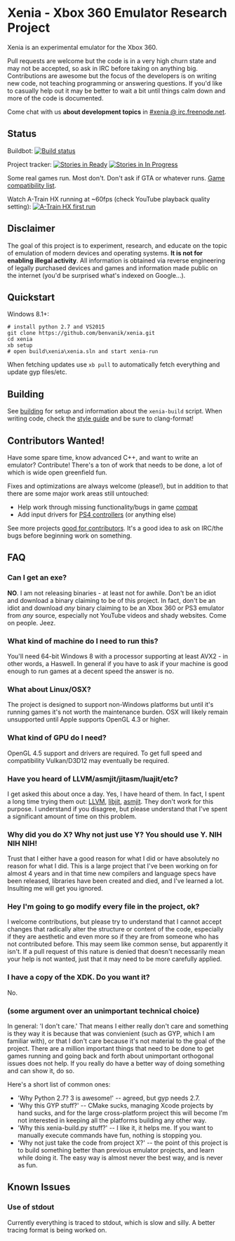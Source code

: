 Xenia - Xbox 360 Emulator Research Project
==========================================

Xenia is an experimental emulator for the Xbox 360.

Pull requests are welcome but the code is in a very high churn state and may not
be accepted, so ask in IRC before taking on anything big. Contributions are
awesome but the focus of the developers is on writing new code, not teaching
programming or answering questions. If you'd like to casually help out it may
be better to wait a bit until things calm down and more of the code is documented.

Come chat with us **about development topics** in [#xenia @ irc.freenode.net](http://webchat.freenode.net?channels=%23xenia&uio=MTE9NzIaa).

## Status

Buildbot:
[![Build status](https://badge.buildkite.com/0c382884111ea2bc85e97d1db04aba9712a0776d15195712a4.svg)](https://buildkite.com/benvanik/xenia)

Project tracker:
[![Stories in Ready](https://badge.waffle.io/benvanik/xenia.svg?label=ready&title=Ready)](http://waffle.io/benvanik/xenia)
[![Stories in In Progress](https://badge.waffle.io/benvanik/xenia.svg?label=in%20progress&title=In%20Progress)](http://waffle.io/benvanik/xenia)

Some real games run. Most don't. Don't ask if GTA or whatever runs. [Game compatibility list](https://github.com/benvanik/xenia/wiki/Compatibility-List).

Watch A-Train HX running at ~60fps (check YouTube playback quality setting):
[![A-Train HX first run](http://img.youtube.com/vi/vE32Z9ytbgU/0.jpg)](http://www.youtube.com/watch?v=vE32Z9ytbgU)

## Disclaimer

The goal of this project is to experiment, research, and educate on the topic
of emulation of modern devices and operating systems. **It is not for enabling
illegal activity**. All information is obtained via reverse engineering of
legally purchased devices and games and information made public on the internet
(you'd be surprised what's indexed on Google...).

## Quickstart

Windows 8.1+:

    # install python 2.7 and VS2015
    git clone https://github.com/benvanik/xenia.git
    cd xenia
    xb setup
    # open build\xenia\xenia.sln and start xenia-run

When fetching updates use `xb pull` to automatically fetch everything and
update gyp files/etc.

## Building

See [building](docs/building.md) for setup and information about the
`xenia-build` script. When writing code, check the [style guide](docs/style_guide.md)
and be sure to clang-format!

## Contributors Wanted!

Have some spare time, know advanced C++, and want to write an emulator?
Contribute! There's a ton of work that needs to be done, a lot of which
is wide open greenfield fun.

Fixes and optimizations are always welcome (please!), but in addition to
that there are some major work areas still untouched:

* Help work through missing functionality/bugs in game [compat](https://github.com/benvanik/xenia/issues?labels=compat)
* Add input drivers for [PS4 controllers](https://github.com/benvanik/xenia/issues/60) (or anything else)

See more projects [good for contributors](https://github.com/benvanik/xenia/issues?labels=good+for+contributors&page=1&state=open). It's a good idea to ask on IRC/the bugs before beginning work
on something.

## FAQ

### Can I get an exe?

**NO**. I am not releasing binaries - at least not for awhile. Don't be an
idiot and download a binary claiming to be of this project. In fact, don't
be an idiot and download *any* binary claiming to be an Xbox 360 or PS3
emulator from *any* source, especially not YouTube videos and shady websites.
Come on people. Jeez.

### What kind of machine do I need to run this?

You'll need 64-bit Windows 8 with a processor supporting at least AVX2 - in
other words, a Haswell. In general if you have to ask if your machine is good
enough to run games at a decent speed the answer is no.

### What about Linux/OSX?

The project is designed to support non-Windows platforms but until it's running
games it's not worth the maintenance burden. OSX will likely remain unsupported
until Apple supports OpenGL 4.3 or higher.

### What kind of GPU do I need?

OpenGL 4.5 support and drivers are required. To get full speed and compatibility
Vulkan/D3D12 may eventually be required.

### Have you heard of LLVM/asmjit/jitasm/luajit/etc?

I get asked this about once a day. Yes, I have heard of them. In fact, I spent
a long time trying them out:
[LLVM](https://github.com/benvanik/xenia/tree/85bdbd24d1b5923cfb104f45194a96e7ac57026e/src/xenia/cpu/codegen),
[libjit](https://github.com/benvanik/xenia/tree/eee856be0499a4bc721b6097f5f2b9446929f2cc/src/xenia/cpu/libjit),
[asmjit](https://github.com/benvanik/xenia/tree/ca208fa60a0285d396409743064784cc2320c094/src/xenia/cpu/x64).
They don't work for this purpose. I understand if you disagree, but please
understand that I've spent a significant amount of time on this problem.

### Why did you do X? Why not just use Y? You should use Y. NIH NIH NIH!

Trust that I either have a good reason for what I did or have absolutely no
reason for what I did. This is a large project that I've been working on
for almost 4 years and in that time new compilers and language specs have
been released, libraries have been created and died, and I've learned a lot.
Insulting me will get you ignored.

### Hey I'm going to go modify every file in the project, ok?

I welcome contributions, but please try to understand that I cannot accept
changes that radically alter the structure or content of the code, especially
if they are aesthetic and even more so if they are from someone who has not
contributed before. This may seem like common sense, but apparently it isn't.
If a pull request of this nature is denied that doesn't necessarily mean your
help is not wanted, just that it may need to be more carefully applied.

### I have a copy of the XDK. Do you want it?

No.

### (some argument over an unimportant technical choice)

In general: 'I don't care.'
That means I either really don't care and something is they way it is because
that was convienient (such as GYP, which I am familiar with), or that
I don't care because it's not material to the goal of the project. There are
a million important things that need to be done to get games running and
going back and forth about unimportant orthogonal issues does not help.
If you really do have a better way of doing something and can show it, do so.

Here's a short list of common ones:

* 'Why Python 2.7? 3 is awesome!' -- agreed, but gyp needs 2.7.
* 'Why this GYP stuff?' -- CMake sucks, managing Xcode projects by hand sucks,
and for the large cross-platform project this will become I'm not interested
in keeping all the platforms building any other way.
* 'Why this xenia-build.py stuff?' -- I like it, it helps me. If you want to
manually execute commands have fun, nothing is stopping you.
* 'Why not just take the code from project X?' -- the point of this project
is to build something better than previous emulator projects, and learn while
doing it. The easy way is almost never the best way, and is never as fun.

## Known Issues

### Use of stdout

Currently everything is traced to stdout, which is slow and silly. A better
tracing format is being worked on.
